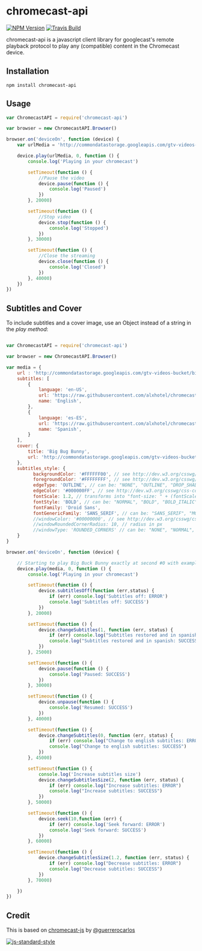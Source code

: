 chromecast-api
=================

[![NPM Version](https://img.shields.io/npm/v/chromecast-api.svg)](https://www.npmjs.com/package/chromecast-api)
[![Travis Build](https://travis-ci.org/alxhotel/chromecast-api.svg?branch=master)](https://travis-ci.org/alxhotel/chromecast-api)

chromecast-api is a javascript client library for googlecast's remote playback protocol to play any (compatible) content in the Chromecast device.

## Installation

	npm install chromecast-api 

## Usage

```js
var ChromecastAPI = require('chromecast-api')

var browser = new ChromecastAPI.Browser()

browser.on('deviceOn', function (device) {
	var urlMedia = 'http://commondatastorage.googleapis.com/gtv-videos-bucket/big_buck_bunny_1080p.mp4';

    device.play(urlMedia, 0, function () {
        console.log('Playing in your chromecast')

		setTimeout(function () {
			//Pause the video
			device.pause(function () {
				console.log('Paused')
			})
		}, 20000)

		setTimeout(function () {
			//Stop video
			device.stop(function () {
				console.log('Stopped')
			})
		}, 30000)

		setTimeout(function () {
			//Close the streaming
			device.close(function () {
				console.log('Closed')
			})
		}, 40000)
    })
})

```

## Subtitles and Cover

To include subtitles and a cover image, use an Object instead of a string in the *play method*:

```js

var ChromecastAPI = require('chromecast-api')

var browser = new ChromecastAPI.Browser()

var media = {
    url : 'http://commondatastorage.googleapis.com/gtv-videos-bucket/big_buck_bunny_1080p.mp4',
    subtitles: [
        {
            language: 'en-US',
            url: 'https://raw.githubusercontent.com/alxhotel/chromecast-api/master/tests/captions_styled.vtt',
            name: 'English',
        },
        {
            language: 'es-ES',
            url: 'https://raw.githubusercontent.com/alxhotel/chromecast-api/master/tests/captions_styled_es.vtt',
            name: 'Spanish',
        }
    ],
    cover: {
        title: 'Big Bug Bunny',
        url: 'http://commondatastorage.googleapis.com/gtv-videos-bucket/sample/images/BigBuckBunny.jpg'
    },
    subtitles_style: { 
          backgroundColor: '#FFFFFF00', // see http://dev.w3.org/csswg/css-color/#hex-notation
          foregroundColor: '#FFFFFFFF', // see http://dev.w3.org/csswg/css-color/#hex-notation
          edgeType: 'OUTLINE', // can be: "NONE", "OUTLINE", "DROP_SHADOW", "RAISED", "DEPRESSED"
          edgeColor: '#000000FF', // see http://dev.w3.org/csswg/css-color/#hex-notation
          fontScale: 1.2, // transforms into "font-size: " + (fontScale*100) +"%"
          fontStyle: 'BOLD', // can be: "NORMAL", "BOLD", "BOLD_ITALIC", "ITALIC",
          fontFamily: 'Droid Sans',
          fontGenericFamily: 'SANS_SERIF', // can be: "SANS_SERIF", "MONOSPACED_SANS_SERIF", "SERIF", "MONOSPACED_SERIF", "CASUAL", "CURSIVE", "SMALL_CAPITALS",
          //windowColor: '#00000000', // see http://dev.w3.org/csswg/css-color/#hex-notation
          //windowRoundedCornerRadius: 10, // radius in px
          //windowType: 'ROUNDED_CORNERS' // can be: "NONE", "NORMAL", "ROUNDED_CORNERS"
    }
}

browser.on('deviceOn', function (device) {

    // Starting to play Big Buck Bunny exactly at second #0 with example subtitles and cover
    device.play(media, 0, function () {
        console.log('Playing in your chromecast')

        setTimeout(function () {
            device.subtitlesOff(function (err,status) {
                if (err) console.log('Subtitles off: ERROR')
                console.log('Subtitles off: SUCCESS')
            })
        }, 20000)

        setTimeout(function () {
            device.changeSubtitles(1, function (err, status) {
                if (err) console.log("Subtitles restored and in spanish: ERROR")
                console.log("Subtitles restored and in spanish: SUCCESS")
            })
        }, 25000)

        setTimeout(function () {
            device.pause(function () {
                console.log('Paused: SUCCESS')
            })
        }, 30000)

        setTimeout(function () {
            device.unpause(function () {
                console.log('Resumed: SUCCESS')
            })
        }, 40000)

        setTimeout(function () {
            device.changeSubtitles(0, function (err, status) {
                if (err) console.log("Change to english subtitles: ERROR")
                console.log("Change to english subtitles: SUCCESS")
            })
        }, 45000)

        setTimeout(function () {
            console.log('Increase subtitles size')
            device.changeSubtitlesSize(2, function (err, status) {
                if (err) console.log("Increase subtitles: ERROR")
                console.log("Increase subtitles: SUCCESS")
            })
        }, 50000)

        setTimeout(function () {
            device.seek(10,function (err) {
                if (err) console.log('Seek forward: ERROR')
                console.log('Seek forward: SUCCESS')
            })
        }, 60000)

        setTimeout(function () {
            device.changeSubtitlesSize(1.2, function (err, status) {
                if (err) console.log("Decrease subtitles: ERROR")
                console.log("Decrease subtitles: SUCCESS")
            })
        }, 70000)

    })
})

```

## Credit
This is based on [chromecast-js](https://github.com/guerrerocarlos/chromecast-js) by [@guerrerocarlos](https://github.com/guerrerocarlos)

[![js-standard-style](https://cdn.rawgit.com/feross/standard/master/badge.svg)](https://github.com/feross/standard)
